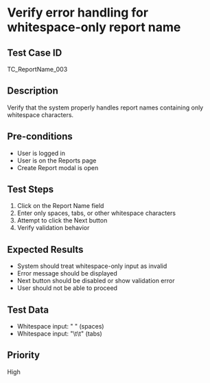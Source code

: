 # Verify error handling for whitespace-only report name

## Test Case ID
TC_ReportName_003

## Description
Verify that the system properly handles report names containing only whitespace characters.

## Pre-conditions
- User is logged in
- User is on the Reports page
- Create Report modal is open

## Test Steps
1. Click on the Report Name field
2. Enter only spaces, tabs, or other whitespace characters
3. Attempt to click the Next button
4. Verify validation behavior

## Expected Results
- System should treat whitespace-only input as invalid
- Error message should be displayed
- Next button should be disabled or show validation error
- User should not be able to proceed

## Test Data
- Whitespace input: "   " (spaces)
- Whitespace input: "\t\t" (tabs)

## Priority
High
